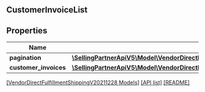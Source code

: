 ## CustomerInvoiceList

## Properties

Name | Type | Description | Notes
------------ | ------------- | ------------- | -------------
**pagination** | [**\SellingPartnerApiV5\Model\VendorDirectFulfillmentShippingV20211228\Pagination**](Pagination.md) |  | [optional]
**customer_invoices** | [**\SellingPartnerApiV5\Model\VendorDirectFulfillmentShippingV20211228\CustomerInvoice[]**](CustomerInvoice.md) |  | [optional]

[[VendorDirectFulfillmentShippingV20211228 Models]](../) [[API list]](../../Api) [[README]](../../../README.md)
